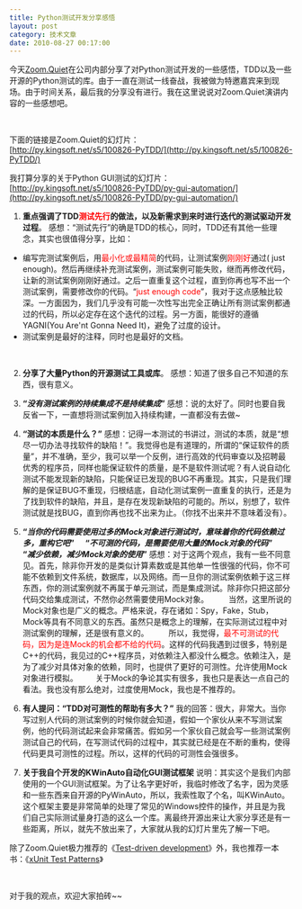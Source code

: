 ```yaml
---
title: Python测试开发分享感悟
layout: post
category: 技术文章
date: 2010-08-27 00:17:00
---
```


今天[Zoom.Quiet](http://code.google.com/p/openbookproject/wiki/ZoomQuiet)在公司内部分享了对Python测试开发的一些感悟，TDD以及一些开源的Python测试的库。由于一直在测试一线奋战，我被做为特邀嘉宾来到现场。由于时间关系，最后我的分享没有进行。我在这里说说对Zoom.Quiet演讲内容的一些感想吧。

&nbsp;

下面的链接是Zoom.Quiet的幻灯片：  
[http://py.kingsoft.net/s5/100826-PyTDD/](http://py.kingsoft.net/s5/100826-PyTDD/)

我打算分享的关于Python GUI测试的幻灯片：  
[http://py.kingsoft.net/s5/100826-PyTDD/py-gui-automation/](http://py.kingsoft.net/s5/100826-PyTDD/py-gui-automation/)

1. **重点强调了TDD<span style="color: red;">测试先行</span>的做法，以及新需求到来时进行迭代的测试驱动开发过程**。
感想：&#8220;测试先行&#8221;的确是TDD的核心，同时，TDD还有其他一些理念，其实也很值得分享，比如：

*   编写完测试案例后，用<span style="color: red;">最小化或最精简</span>的代码，让测试案例<span style="color: red;">刚刚好</span>通过( just enough)。然后再继续补充测试案例，测试案例可能失败，继而再修改代码，让新的测试案例刚刚好通过。之后一直重复这个过程，直到你再也写不出一个测试案例，需要修改你的代码。&#8220;<span style="color: red;">just enough code</span>&#8221;，我对于这点感触比较深。一方面因为，我们几乎没有可能一次性写出完全正确让所有测试案例都通过的代码，所以必定存在这个迭代的过程。另一方面，能很好的遵循YAGNI(You Are'nt Gonna Need It)，避免了过度的设计。
*   测试案例是最好的注释，同时也是最好的文档。

&nbsp;

2. **分享了大量Python的开源测试工具或库**。
感想：知道了很多自己不知道的东西，很有意义。

3. **&#8220;_没有测试案例的持续集成不是持续集成_&#8221;**
感想：说的太好了。同时也要自我反省一下，一直想将测试案例加入持续构建，一直都没有去做~

4. **&#8220;测试的本质是什么？&#8221;**
感想：记得一本测试的书讲过，测试的本质，就是&#8220;想尽一切办法寻找软件的缺陷！&#8221;。我觉得也是有道理的，所谓的&#8220;保证软件的质量&#8221;，并不准确，至少，我可以举一个反例，进行高效的代码审查以及招聘最优秀的程序员，同样也能保证软件的质量，是不是软件测试呢？有人说自动化测试不能发现新的缺陷，只能保证已发现的BUG不再重现。其实，只是我们理解的是保证BUG不重现，归根结底，自动化测试案例一直重复的执行，还是为了找到软件的缺陷，并且，是存在发现新缺陷的可能的。所以，别想了，软件测试就是找BUG，直到你再也找不出来为止。（你找不出来并不意味着没有）。

5. **&#8220;_当你的代码需要使用过多的Mock对象进行测试时，意味着你的代码依赖过多，重构它吧_&#8221;**
&nbsp;&nbsp;&nbsp; **&#8220;_不可测的代码，是需要使用大量的Mock对象的代码_&#8221;**
&nbsp;&nbsp;&nbsp; **&#8220;_减少依赖，减少Mock对象的使用_&#8221;**
感想：对于这两个观点，我有一些不同意见。首先，除非你开发的是类似计算素数或是其他单一性很强的代码，你不可能不依赖到文件系统，数据库，以及网络。而一旦你的测试案例依赖于这三样东西，你的测试案例就不再属于单元测试，而是集成测试。除非你只把这部分代码交给集成测试，不然你必然需要使用Mock对象。
&nbsp;&nbsp;&nbsp;&nbsp;&nbsp;&nbsp;&nbsp; 当然，这里所说的Mock对象也是广义的概念。严格来说，存在诸如：Spy，Fake，Stub，Mock等具有不同意义的东西。虽然只是概念上的理解，在实际测试过程中对测试案例的理解，还是很有意义的。
&nbsp;&nbsp;&nbsp;&nbsp;&nbsp;&nbsp;&nbsp; 所以，我觉得，<span style="color: red;">最不可测试的代码，因为是连Mock的机会都不给的代码</span>。这样的代码我遇到过很多，特别是C++的代码，我见过的C++程序员，对依赖注入都没什么概念。依赖注入，是为了减少对具体对象的依赖，同时，也提供了更好的可测性。允许使用Mock对象进行模拟。
&nbsp;&nbsp;&nbsp;&nbsp;&nbsp;&nbsp; 关于Mock的争论其实有很多，我也只是表达一点自己的看法。我也没有那么绝对，过度使用Mock，我也是不推荐的。

6. **有人提问：&#8220;TDD对可测性的帮助有多大？&#8221;**
我的回答：很大，非常大。当你写过别人代码的测试案例的时候你就会知道，假如一个家伙从来不写测试案例，他的代码测试起来会非常痛苦。假如另一个家伙自己就会写一些测试案例测试自己的代码，在写测试代码的过程中，其实就已经是在不断的重构，使得代码更具可测性的过程。所以，这样的代码的可测性会强很多。

7. **关于我自个开发的KWinAuto自动化GUI测试框架**
说明：其实这个是我们内部使用的一个GUI测试框架。为了让名字更好听，我临时修改了名字，因为灵感和一些东西来自开源的PyWinAuto，所以，我索性取了个名，叫KWinAuto。这个框架主要是非常简单的处理了常见的Windows控件的操作，并且是为我们自己实际测试量身打造的这么一个库。离最终开源出来让大家分享还是有一些距离，所以，就先不放出来了，大家就从我的幻灯片里先了解一下吧。

除了Zoom.Quiet极力推荐的《[Test-driven development](http://book.douban.com/subject/1230036/)》外，我也推荐一本书：《[xUnit Test Patterns](http://book.douban.com/subject/3419784/)》

&nbsp;

对于我的观点，欢迎大家拍砖~~ 

